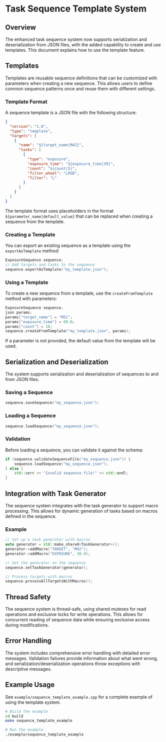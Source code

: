 # Task Sequence Template System

## Overview

The enhanced task sequence system now supports serialization and deserialization from JSON files, with the added capability to create and use templates. This document explains how to use the template feature.

## Templates

Templates are reusable sequence definitions that can be customized with parameters when creating a new sequence. This allows users to define common sequence patterns once and reuse them with different settings.

### Template Format

A sequence template is a JSON file with the following structure:

```json
{
  "version": "1.0",
  "type": "template",
  "targets": [
    {
      "name": "${target_name|M42}",
      "tasks": [
        {
          "type": "exposure",
          "exposure_time": "${exposure_time|30}",
          "count": "${count|5}",
          "filter_wheel": "LRGB",
          "filter": "L"
        }
      ]
    }
  ]
}
```

The template format uses placeholders in the format `${parameter_name|default_value}` that can be replaced when creating a sequence from the template.

### Creating a Template

You can export an existing sequence as a template using the `exportAsTemplate` method:

```cpp
ExposureSequence sequence;
// Add targets and tasks to the sequence
sequence.exportAsTemplate("my_template.json");
```

### Using a Template

To create a new sequence from a template, use the `createFromTemplate` method with parameters:

```cpp
ExposureSequence sequence;
json params;
params["target_name"] = "M51";
params["exposure_time"] = 60.0;
params["count"] = 10;
sequence.createFromTemplate("my_template.json", params);
```

If a parameter is not provided, the default value from the template will be used.

## Serialization and Deserialization

The system supports serialization and deserialization of sequences to and from JSON files.

### Saving a Sequence

```cpp
sequence.saveSequence("my_sequence.json");
```

### Loading a Sequence

```cpp
sequence.loadSequence("my_sequence.json");
```

### Validation

Before loading a sequence, you can validate it against the schema:

```cpp
if (sequence.validateSequenceFile("my_sequence.json")) {
    sequence.loadSequence("my_sequence.json");
} else {
    std::cerr << "Invalid sequence file!" << std::endl;
}
```

## Integration with Task Generator

The sequence system integrates with the task generator to support macro processing. This allows for dynamic generation of tasks based on macros defined in the sequence.

### Example

```cpp
// Set up a task generator with macros
auto generator = std::make_shared<TaskGenerator>();
generator->addMacro("TARGET", "M42");
generator->addMacro("EXPOSURE", 30.0);

// Set the generator on the sequence
sequence.setTaskGenerator(generator);

// Process targets with macros
sequence.processAllTargetsWithMacros();
```

## Thread Safety

The sequence system is thread-safe, using shared mutexes for read operations and exclusive locks for write operations. This allows for concurrent reading of sequence data while ensuring exclusive access during modifications.

## Error Handling

The system includes comprehensive error handling with detailed error messages. Validation failures provide information about what went wrong, and serialization/deserialization operations throw exceptions with descriptive messages.

## Example Usage

See `example/sequence_template_example.cpp` for a complete example of using the template system.

```bash
# Build the example
cd build
make sequence_template_example

# Run the example
./example/sequence_template_example
```
